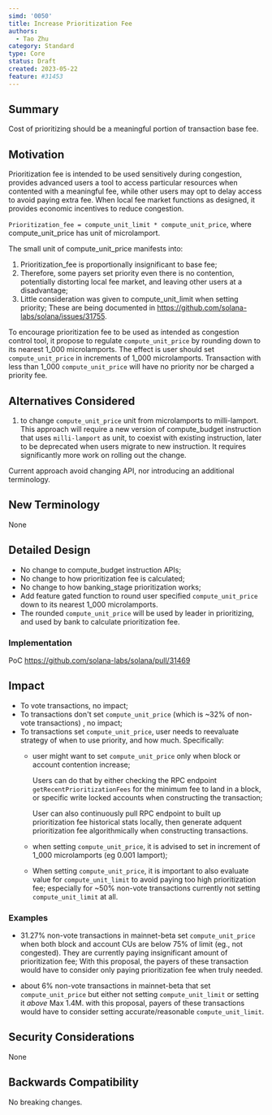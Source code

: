 ```yaml
---
simd: '0050'
title: Increase Prioritization Fee
authors:
  - Tao Zhu
category: Standard
type: Core
status: Draft
created: 2023-05-22
feature: #31453
---
```


## Summary

Cost of prioritizing should be a meaningful portion of transaction base fee.

## Motivation

Prioritization fee is intended to be used sensitively during congestion,
provides advanced users a tool to access particular resources when contented
with a meaningful fee, while other users may opt to delay access to avoid
paying extra fee. When local fee market functions as designed, it provides
economic incentives to reduce congestion.

`Prioritization_fee = compute_unit_limit * compute_unit_price`,
where compute_unit_price has unit of microlamport. 

The small unit of compute_unit_price manifests into:

1. Prioritization_fee is proportionally insignificant to base fee;
2. Therefore, some payers set priority even there is no contention, potentially
   distorting local fee market, and leaving other users at a disadvantage;
3. Little consideration was given to compute_unit_limit when setting priority;
These are being documented in https://github.com/solana-labs/solana/issues/31755.

To encourage prioritization fee to be used as intended as congestion control
tool, it propose to regulate `compute_unit_price` by rounding down to its
nearest 1_000 microlamports. The effect is user should set `compute_unit_price`
in increments of 1_000 microlamports. Transaction with less than 1_000
`compute_unit_price` will have no priority nor be charged a priority fee.

## Alternatives Considered

1. to change `compute_unit_price` unit from microlamports to milli-lamport.
This approach will require a new version of compute_budget instruction that
uses `milli-lamport` as unit, to coexist with existing instruction,
later to be deprecated when users migrate to new instruction. It requires
significantly more work on rolling out the change.

Current approach avoid changing API, nor introducing an additional terminology.

## New Terminology

None

## Detailed Design

- No change to compute_budget instruction APIs;
- No change to how prioritization fee is calculated;
- No change to how banking_stage prioritization works;
- Add feature gated function to round user specified `compute_unit_price` down
  to its nearest 1_000 microlamports.
- The rounded `compute_unit_price` will be used by leader in prioritizing, and
  used by bank to calculate prioritization fee.

### Implementation

PoC https://github.com/solana-labs/solana/pull/31469

## Impact

- To vote transactions, no impact;
- To transactions don't set `compute_unit_price` (which is ~32% of non-vote
  transactions) , no impact;
- To transactions set `compute_unit_price`, user needs to reevaluate strategy
  of when to use priority, and how much. Specifically:
  - user might want to set `compute_unit_price` only when block or account
    contention increase;

    Users can do that by either checking the RPC endpoint `getRecentPrioritizationFees`
    for the minimum fee to land in a block, or specific write locked accounts when
    constructing the transaction;

    User can also continuously pull RPC endpoint to built up prioritization
    fee historical stats locally, then generate adquent prioritization fee
    algorithmically when constructing transactions.
  - when setting `compute_unit_price`, it is advised to set in increment of
    1_000 microlamports (eg 0.001 lamport);
  - When setting `compute_unit_price`, it is important to also evaluate
    value for `compute_unit_limit` to avoid paying too high prioritization fee;
    especially for ~50% non-vote transactions currently not setting
    `compute_unit_limit` at all.

### Examples

- 31.27% non-vote transactions in mainnet-beta set `compute_unit_price` when
  both block and account CUs are below 75% of limit (eg., not congested).
  They are
  currently paying insignificant amount of prioritization fee; With this
  proposal, the payers of these transaction would have to consider only
  paying prioritization fee when truly needed.

- about 6% non-vote transactions in mainnet-beta that set `compute_unit_price`
  but either not setting `compute_unit_limit` or setting it _above_ Max 1.4M.
  with this proposal, payers of these transactions would have to consider
  setting accurate/reasonable `compute_unit_limit`.

## Security Considerations

None

## Backwards Compatibility

No breaking changes.
